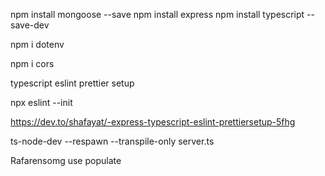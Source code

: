 <!-- //basick setap -->

npm install mongoose --save
npm install express
npm install typescript --save-dev

<!-- env -->

npm i dotenv

<!-- cors -->

npm i cors

<!-- setap typescript exlint prettier -->

typescript eslint prettier setup

<!-- fris eslint commant -->

npx eslint --init

<!-- importernt link -->

https://dev.to/shafayat/-express-typescript-eslint-prettiersetup-5fhg

<!-- ts node dev -->

ts-node-dev --respawn --transpile-only server.ts

<!-- Rafarensomg use populate -->

Rafarensomg use populate
